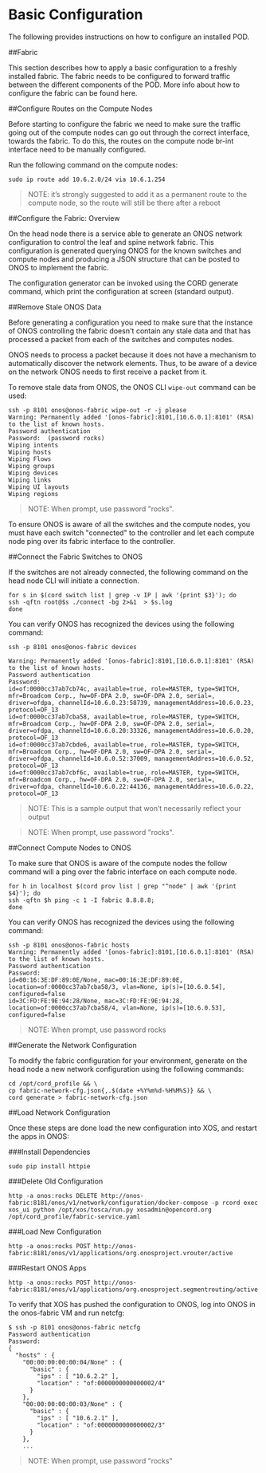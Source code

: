 #  Basic Configuration 

The following provides instructions on how to configure an installed POD.

##Fabric 

This section describes how to apply a basic configuration to a freshly installed fabric. The fabric needs to be configured to forward traffic between the different components of the POD. More info about how to configure the fabric can be found here. 

##Configure Routes on the Compute Nodes 

Before starting to configure the fabric we need to make sure the traffic going out of the compute nodes can go out through the correct interface, towards the fabric. To do this, the routes on the compute node br-int interface need to be manually configured. 

Run the following command on the compute nodes:

```
sudo ip route add 10.6.2.0/24 via 10.6.1.254 
```

>NOTE: it’s strongly suggested to add it as a permanent route to the compute node, so the route will still be there after a reboot 

##Configure the Fabric:  Overview 

On the head node there is a service able to generate an ONOS network configuration to control the leaf and spine network fabric. This configuration is generated querying ONOS for the known switches and compute nodes and producing a JSON structure that can be posted to ONOS to implement the fabric. 

The configuration generator can be invoked using the CORD generate command, which print the configuration at screen (standard output). 

##Remove Stale ONOS Data 

Before generating a configuration you need to make sure that the instance of ONOS controlling the fabric doesn't contain any stale data and that has processed a packet from each of the switches and computes nodes. 

ONOS needs to process a packet because it does not have a mechanism to automatically discover the network elements. Thus, to be aware of a device on the network ONOS needs to first receive a packet from it. 

To remove stale data from ONOS, the ONOS CLI `wipe-out` command can be used:

```
ssh -p 8101 onos@onos-fabric wipe-out -r -j please 
Warning: Permanently added '[onos-fabric]:8101,[10.6.0.1]:8101' (RSA) to the list of known hosts. 
Password authentication 
Password:  (password rocks) 
Wiping intents 
Wiping hosts 
Wiping Flows 
Wiping groups 
Wiping devices 
Wiping links 
Wiping UI layouts 
Wiping regions 
```

>NOTE: When prompt, use password "rocks". 

To ensure ONOS is aware of all the switches and the compute nodes, you must have each switch "connected" to the controller and let each compute node ping over its fabric interface to the controller. 

##Connect the Fabric Switches to ONOS 

If the switches are not already connected, the following command on the head node CLI will initiate a connection. 

```
for s in $(cord switch list | grep -v IP | awk '{print $3}'); do 
ssh -qftn root@$s ./connect -bg 2>&1  > $s.log 
done 
```

You can verify ONOS has recognized the devices using the following command:

```
ssh -p 8101 onos@onos-fabric devices 

Warning: Permanently added '[onos-fabric]:8101,[10.6.0.1]:8101' (RSA) to the list of known hosts. 
Password authentication 
Password:
id=of:0000cc37ab7cb74c, available=true, role=MASTER, type=SWITCH, mfr=Broadcom Corp., hw=OF-DPA 2.0, sw=OF-DPA 2.0, serial=, driver=ofdpa, channelId=10.6.0.23:58739, managementAddress=10.6.0.23, protocol=OF_13 
id=of:0000cc37ab7cba58, available=true, role=MASTER, type=SWITCH, mfr=Broadcom Corp., hw=OF-DPA 2.0, sw=OF-DPA 2.0, serial=, driver=ofdpa, channelId=10.6.0.20:33326, managementAddress=10.6.0.20, protocol=OF_13 
id=of:0000cc37ab7cbde6, available=true, role=MASTER, type=SWITCH, mfr=Broadcom Corp., hw=OF-DPA 2.0, sw=OF-DPA 2.0, serial=, driver=ofdpa, channelId=10.6.0.52:37009, managementAddress=10.6.0.52, protocol=OF_13 
id=of:0000cc37ab7cbf6c, available=true, role=MASTER, type=SWITCH, mfr=Broadcom Corp., hw=OF-DPA 2.0, sw=OF-DPA 2.0, serial=, driver=ofdpa, channelId=10.6.0.22:44136, managementAddress=10.6.0.22, protocol=OF_13 
```

>NOTE: This is a sample output that won’t necessarily reflect your output 

>NOTE: When prompt, use password "rocks". 

##Connect Compute Nodes to ONOS 

To make sure that ONOS is aware of the compute nodes the follow command will a ping over the fabric interface on each compute node. 

```
for h in localhost $(cord prov list | grep "^node" | awk '{print $4}'); do 
ssh -qftn $h ping -c 1 -I fabric 8.8.8.8;
done 
```

You can verify ONOS has recognized the devices using the following command:

```
ssh -p 8101 onos@onos-fabric hosts 
Warning: Permanently added '[onos-fabric]:8101,[10.6.0.1]:8101' (RSA) to the list of known hosts. 
Password authentication 
Password:
id=00:16:3E:DF:89:0E/None, mac=00:16:3E:DF:89:0E, location=of:0000cc37ab7cba58/3, vlan=None, ip(s)=[10.6.0.54], configured=false 
id=3C:FD:FE:9E:94:28/None, mac=3C:FD:FE:9E:94:28, location=of:0000cc37ab7cba58/4, vlan=None, ip(s)=[10.6.0.53], configured=false 
```

>NOTE: When prompt, use password rocks 

##Generate the Network Configuration 

To modify the fabric configuration for your environment, generate on the head node a new network configuration using the following commands:

```
cd /opt/cord_profile && \
cp fabric-network-cfg.json{,.$(date +%Y%m%d-%H%M%S)} && \
cord generate > fabric-network-cfg.json 
```

##Load Network Configuration 

Once these steps are done load the new configuration into XOS, and restart the apps in ONOS:

###Install Dependencies 

```
sudo pip install httpie 
```

###Delete Old Configuration 

```
http -a onos:rocks DELETE http://onos-fabric:8181/onos/v1/network/configuration/docker-compose -p rcord exec xos_ui python /opt/xos/tosca/run.py xosadmin@opencord.org /opt/cord_profile/fabric-service.yaml 
```

###Load New Configuration 

```
http -a onos:rocks POST http://onos-fabric:8181/onos/v1/applications/org.onosproject.vrouter/active 
```

###Restart ONOS Apps 

```
http -a onos:rocks POST http://onos-fabric:8181/onos/v1/applications/org.onosproject.segmentrouting/active 
```

To verify that XOS has pushed the configuration to ONOS, log into ONOS in the onos-fabric VM and run netcfg:

```
$ ssh -p 8101 onos@onos-fabric netcfg 
Password authentication 
Password:
{
  "hosts" : {
    "00:00:00:00:00:04/None" : {
      "basic" : {
        "ips" : [ "10.6.2.2" ],
        "location" : "of:0000000000000002/4"
      }
    },
    "00:00:00:00:00:03/None" : {
      "basic" : {
        "ips" : [ "10.6.2.1" ],
        "location" : "of:0000000000000002/3"
      }
    },
	... 
```	

>NOTE: When prompt, use password "rocks"

